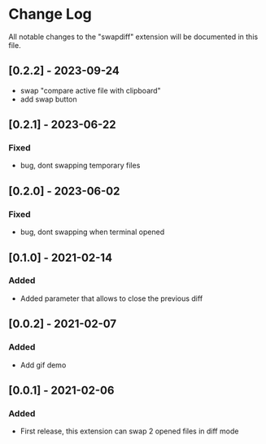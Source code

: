 # Change Log

All notable changes to the "swapdiff" extension will be documented in this file.

## [0.2.2] - 2023-09-24

- swap "compare active file with clipboard"
- add swap button

## [0.2.1] - 2023-06-22

### Fixed

- bug, dont swapping temporary files

## [0.2.0] - 2023-06-02

### Fixed

- bug, dont swapping when terminal opened

## [0.1.0] - 2021-02-14

### Added

- Added parameter that allows to close the previous diff

## [0.0.2] - 2021-02-07

### Added

- Add gif demo

## [0.0.1] - 2021-02-06

### Added

- First release, this extension can swap 2 opened files in diff mode
